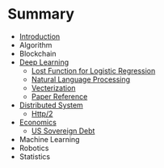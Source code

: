 # Summary

* [Introduction](README.md)
* Algorithm
* Blockchain
* [Deep Learning](deep-learning.md)
  * [Lost Function for Logistic Regression](deep-learning/loss-function-for-logistic-regression.md)
  * [Natural Language Processing](deep-learning/natural-language-processing.md)
  * [Vecterization](deep-learning/what-is-vecterization.md)
  * [Paper Reference](deep-learning/paper-reference.md)
* [Distributed System](distributed-system.md)
  * [Http/2](distributed-system/http2.md)
* [Economics](economics.md)
  * [US Sovereign Debt](economics/us-sovereign-debt.md)
* Machine Learning
* Robotics
* Statistics
